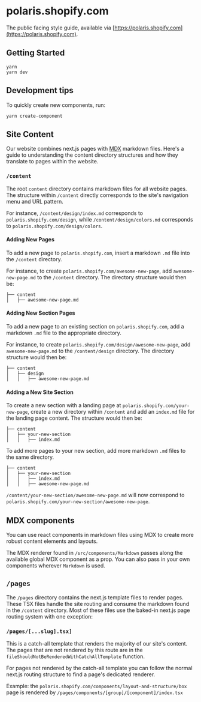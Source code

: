 # polaris.shopify.com

The public facing style guide, available via [https://polaris.shopify.com](https://polaris.shopify.com).

## Getting Started

```
yarn
yarn dev
```

## Development tips

To quickly create new components, run:

```
yarn create-component
```

## Site Content

Our website combines next.js pages with [MDX](https://mdxjs.com/) markdown files. Here's a guide to understanding the content directory structures and how they translate to pages within the website.

### `/content`

The root `content` directory contains markdown files for all website pages. The structure within `/content` directly corresponds to the site's navigation menu and URL pattern.

For instance, `/content/design/index.md` corresponds to `polaris.shopify.com/design`, while `/content/design/colors.md` corresponds to `polaris.shopify.com/design/colors`.

#### Adding New Pages

To add a new page to `polaris.shopify.com`, insert a markdown `.md` file into the `/content` directory.

For instance, to create `polaris.shopify.com/awesome-new-page`, add `awesome-new-page.md` to the `/content` directory. The directory structure would then be:

```
├── content
│   ├── awesome-new-page.md
```

#### Adding New Section Pages

To add a new page to an existing section on `polaris.shopify.com`, add a markdown `.md` file to the appropriate directory.

For instance, to create `polaris.shopify.com/design/awesome-new-page`, add `awesome-new-page.md` to the `/content/design` directory. The directory structure would then be:

```
├── content
│   ├── design
│   │   ├── awesome-new-page.md
```

#### Adding a New Site Section

To create a new section with a landing page at `polaris.shopify.com/your-new-page`, create a new directory within `/content` and add an `index.md` file for the landing page content. The structure would then be:

```
├── content
│   ├── your-new-section
│   │   ├── index.md
```

To add more pages to your new section, add more markdown `.md` files to the same directory.

```
├── content
│   ├── your-new-section
│   │   ├── index.md
│   │   ├── awesome-new-page.md
```

`/content/your-new-section/awesome-new-page.md` will now correspond to `polaris.shopify.com/your-new-section/awesome-new-page`.

## MDX components

You can use react components in markdown files using MDX to create more robust content elements and layouts.

The MDX renderer found in `/src/components/Markdown` passes along the available global MDX component as a prop. You can also pass in your own components wherever `Markdown` is used.

## `/pages`

The `/pages` directory contains the next.js template files to render pages. These TSX files handle the site routing and consume the markdown found in the `/content` directory. Most of these files use the baked-in next.js page routing system with one exception:

### `/pages/[...slug].tsx]`

This is a catch-all template that renders the majority of our site's content. The pages that are not rendered by this route are in the `fileShouldNotBeRenderedWithCatchAllTemplate` function.

For pages not rendered by the catch-all template you can follow the normal next.js routing structure to find a page's dedicated renderer.

Example: the `polaris.shopify.com/components/layout-and-structure/box` page is rendered by `/pages/components/[group]/[component]/index.tsx`
